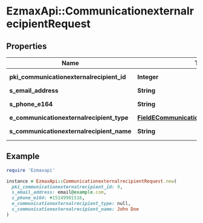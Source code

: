 # EzmaxApi::CommunicationexternalrecipientRequest

## Properties

| Name | Type | Description | Notes |
| ---- | ---- | ----------- | ----- |
| **pki_communicationexternalrecipient_id** | **Integer** | The unique ID of the Communicationexternalrecipient | [optional] |
| **s_email_address** | **String** | The email address. | [optional] |
| **s_phone_e164** | **String** | A phone number in E.164 Format | [optional] |
| **e_communicationexternalrecipient_type** | [**FieldECommunicationexternalrecipientType**](FieldECommunicationexternalrecipientType.md) |  | [optional] |
| **s_communicationexternalrecipient_name** | **String** | The name of the Communicationexternalrecipient | [optional] |

## Example

```ruby
require 'Ezmaxapi'

instance = EzmaxApi::CommunicationexternalrecipientRequest.new(
  pki_communicationexternalrecipient_id: 9,
  s_email_address: email@example.com,
  s_phone_e164: +15149901516,
  e_communicationexternalrecipient_type: null,
  s_communicationexternalrecipient_name: John Doe
)
```

